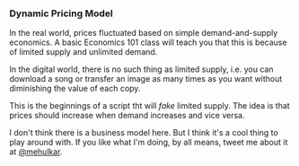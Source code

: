 ### Dynamic Pricing Model

In the real world, prices fluctuated based on simple demand-and-supply economics. A basic Economics 101 class will teach you that this is because of limited supply and unlimited demand. 

In the digital world, there is no such thing as limited supply, i.e. you can download a song or transfer an image as many times as you want without diminishing the value of each copy. 

This is the beginnings of a script tht will _fake_ limited supply. The idea is that prices should increase when demand increases and vice versa. 

I don't think there is a business model here. But I think it's a cool thing to play around with. If you like what I'm doing, by all means, tweet me about it at [@mehulkar](http://twitter.com/mehulkar).
